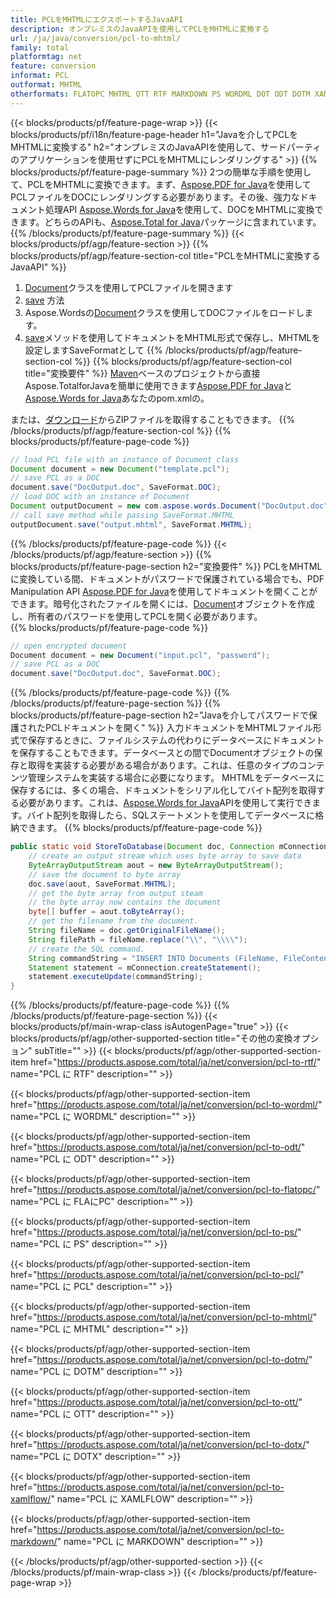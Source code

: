 ```yaml
---
title: PCLをMHTMLにエクスポートするJavaAPI
description: オンプレミスのJavaAPIを使用してPCLをMHTMLに変換する
url: /ja/java/conversion/pcl-to-mhtml/
family: total
platformtag: net
feature: conversion
informat: PCL
outformat: MHTML
otherformats: FLATOPC MHTML OTT RTF MARKDOWN PS WORDML DOT ODT DOTM XAMLFLOW DOTX
---
```

{{< blocks/products/pf/feature-page-wrap >}}
{{< blocks/products/pf/i18n/feature-page-header h1="Javaを介してPCLをMHTMLに変換する" h2="オンプレミスのJavaAPIを使用して、サードパーティのアプリケーションを使用せずにPCLをMHTMLにレンダリングする" >}}
{{% blocks/products/pf/feature-page-summary %}}
2つの簡単な手順を使用して、PCLをMHTMLに変換できます。まず、[Aspose.PDF for Java](https://products.aspose.com/pdf/java/)を使用してPCLファイルをDOCにレンダリングする必要があります。その後、強力なドキュメント処理API [Aspose.Words for Java](https://products.aspose.com/words/java/)を使用して、DOCをMHTMLに変換できます。どちらのAPIも、[Aspose.Total for Java](https://products.aspose.com/total/java/)パッケージに含まれています。
{{% /blocks/products/pf/feature-page-summary  %}}
{{< blocks/products/pf/agp/feature-section >}}
{{% blocks/products/pf/agp/feature-section-col title="PCLをMHTMLに変換するJavaAPI" %}}
1. [Document](https://apireference.aspose.com/pdf/java/com.aspose.pdf/Document)クラスを使用してPCLファイルを開きます
2. [save](https://apireference.aspose.com/pdf/java/com.aspose.pdf/Document#save-java.lang.String-com.aspose.pdf.SaveOptions-を使用してPCLをDOCに変換します) 方法
3. Aspose.Wordsの[Document](https://apireference.aspose.com/words/java/com.aspose.words/Document)クラスを使用してDOCファイルをロードします。
4. [save](https://apireference.aspose.com/words/java/com.aspose.words/Document#save(java.lang.String,int))メソッドを使用してドキュメントをMHTML形式で保存し、MHTMLを設定しますSaveFormatとして
{{% /blocks/products/pf/agp/feature-section-col %}}
{{% blocks/products/pf/agp/feature-section-col title="変換要件" %}}
[Maven](https://repository.aspose.com/webapp/#/artifacts/browse/tree/General/repo/com/aspose/aspose-total)ベースのプロジェクトから直接Aspose.TotalforJavaを簡単に使用できます[Aspose.PDF for Java](https://docs.aspose.com/pdf/java/installation/)と[Aspose.Words for Java](https://docs.aspose.com/words/java/installation/)あなたのpom.xmlの。

または、[ダウンロード](https://downloads.aspose.com/total/java)からZIPファイルを取得することもできます。
{{% /blocks/products/pf/agp/feature-section-col %}}
{{% blocks/products/pf/feature-page-code %}}

```java
// load PCL file with an instance of Document class
Document document = new Document("template.pcl");
// save PCL as a DOC 
document.save("DocOutput.doc", SaveFormat.DOC); 
// load DOC with an instance of Document
Document outputDocument = new com.aspose.words.Document("DocOutput.doc");
// call save method while passing SaveFormat.MHTML
outputDocument.save("output.mhtml", SaveFormat.MHTML);   
```

{{% /blocks/products/pf/feature-page-code %}}
{{< /blocks/products/pf/agp/feature-section >}}
{{% blocks/products/pf/feature-page-section  h2="変換要件" %}}
PCLをMHTMLに変換している間、ドキュメントがパスワードで保護されている場合でも、PDF Manipulation API [Aspose.PDF for Java](https://docs.aspose.com/pdf/java/installation/)を使用してドキュメントを開くことができます。暗号化されたファイルを開くには、[Document](https://apireference.aspose.com/pdf/java/com.aspose.pdf/Document)オブジェクトを作成し、所有者のパスワードを使用してPCLを開く必要があります。  
{{% blocks/products/pf/feature-page-code %}}

```cs
// open encrypted document
Document document = new Document("input.pcl", "password");
// save PCL as a DOC 
document.save("DocOutput.doc", SaveFormat.DOC);
```

{{% /blocks/products/pf/feature-page-code  %}}
{{% /blocks/products/pf/feature-page-section %}}
{{% blocks/products/pf/feature-page-section  h2="Javaを介してパスワードで保護されたPCLドキュメントを開く" %}}
入力ドキュメントをMHTMLファイル形式で保存するときに、ファイルシステムの代わりにデータベースにドキュメントを保存することもできます。データベースとの間でDocumentオブジェクトの保存と取得を実装する必要がある場合があります。これは、任意のタイプのコンテンツ管理システムを実装する場合に必要になります。 MHTMLをデータベースに保存するには、多くの場合、ドキュメントをシリアル化してバイト配列を取得する必要があります。これは、[Aspose.Words for Java](https://products.aspose.com/words/Java/)APIを使用して実行できます。バイト配列を取得したら、SQLステートメントを使用してデータベースに格納できます。 
{{% blocks/products/pf/feature-page-code %}}

```java
public static void StoreToDatabase(Document doc, Connection mConnection) throws Exception {
    // create an output stream which uses byte array to save data
    ByteArrayOutputStream aout = new ByteArrayOutputStream();
    // save the document to byte array
    doc.save(aout, SaveFormat.MHTML);
    // get the byte array from output steam
    // the byte array now contains the document
    byte[] buffer = aout.toByteArray();
    // get the filename from the document.
    String fileName = doc.getOriginalFileName();
    String filePath = fileName.replace("\\", "\\\\");
    // create the SQL command.
    String commandString = "INSERT INTO Documents (FileName, FileContent) VALUES('" + filePath + "', '" + buffer + "')";
    Statement statement = mConnection.createStatement();
    statement.executeUpdate(commandString);
}  
```

{{% /blocks/products/pf/feature-page-code  %}}
{{% /blocks/products/pf/feature-page-section %}}
{{< blocks/products/pf/main-wrap-class isAutogenPage="true" >}}
{{< blocks/products/pf/agp/other-supported-section title="その他の変換オプション" subTitle="" >}}
{{< blocks/products/pf/agp/other-supported-section-item href="https://products.aspose.com/total/ja/net/conversion/pcl-to-rtf/" name="PCL に RTF" description="" >}}

{{< blocks/products/pf/agp/other-supported-section-item href="https://products.aspose.com/total/ja/net/conversion/pcl-to-wordml/" name="PCL に WORDML" description="" >}}

{{< blocks/products/pf/agp/other-supported-section-item href="https://products.aspose.com/total/ja/net/conversion/pcl-to-odt/" name="PCL に ODT" description="" >}}

{{< blocks/products/pf/agp/other-supported-section-item href="https://products.aspose.com/total/ja/net/conversion/pcl-to-flatopc/" name="PCL に FLAにPC" description="" >}}

{{< blocks/products/pf/agp/other-supported-section-item href="https://products.aspose.com/total/ja/net/conversion/pcl-to-ps/" name="PCL に PS" description="" >}}

{{< blocks/products/pf/agp/other-supported-section-item href="https://products.aspose.com/total/ja/net/conversion/pcl-to-pcl/" name="PCL に PCL" description="" >}}

{{< blocks/products/pf/agp/other-supported-section-item href="https://products.aspose.com/total/ja/net/conversion/pcl-to-mhtml/" name="PCL に MHTML" description="" >}}

{{< blocks/products/pf/agp/other-supported-section-item href="https://products.aspose.com/total/ja/net/conversion/pcl-to-dotm/" name="PCL に DOTM" description="" >}}

{{< blocks/products/pf/agp/other-supported-section-item href="https://products.aspose.com/total/ja/net/conversion/pcl-to-ott/" name="PCL に OTT" description="" >}}

{{< blocks/products/pf/agp/other-supported-section-item href="https://products.aspose.com/total/ja/net/conversion/pcl-to-dotx/" name="PCL に DOTX" description="" >}}

{{< blocks/products/pf/agp/other-supported-section-item href="https://products.aspose.com/total/ja/net/conversion/pcl-to-xamlflow/" name="PCL に XAMLFLOW" description="" >}}

{{< blocks/products/pf/agp/other-supported-section-item href="https://products.aspose.com/total/ja/net/conversion/pcl-to-markdown/" name="PCL に MARKDOWN" description="" >}}


{{< /blocks/products/pf/agp/other-supported-section >}}
{{< /blocks/products/pf/main-wrap-class >}}
{{< /blocks/products/pf/feature-page-wrap >}}